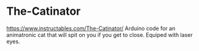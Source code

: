 # The-Catinator
https://www.instructables.com/The-Catinator/
Arduino code for an animatronic cat that will spit on you if you get to close. Equiped with laser eyes.
